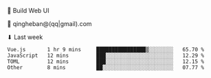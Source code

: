 🧙 Build Web UI

📧 qingheban@(qq|gmail).com

⬇ Last week

<!--START_SECTION:waka-->

```text
Vue.js       1 hr 9 mins     ████████████████▒░░░░░░░░   65.70 %
JavaScript   12 mins         ███░░░░░░░░░░░░░░░░░░░░░░   12.29 %
TOML         12 mins         ███░░░░░░░░░░░░░░░░░░░░░░   12.15 %
Other        8 mins          ██░░░░░░░░░░░░░░░░░░░░░░░   07.77 %
```

<!--END_SECTION:waka-->

<!--
**banqinghe/banqinghe** is a ✨ _special_ ✨ repository because its `README.md` (this file) appears on your GitHub profile.

Here are some ideas to get you started:

- 🔭 I’m currently working on ...
- 🌱 I’m currently learning ...
- 👯 I’m looking to collaborate on ...
- 🤔 I’m looking for help with ...
- 💬 Ask me about ...
- 📫 How to reach me: ...
- 😄 Pronouns: ...
- ⚡ Fun fact: ...
-->

